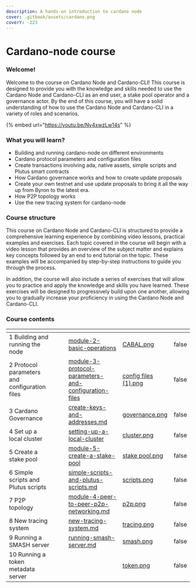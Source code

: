 ```yaml
---
description: A hands-on introduction to cardano node
cover: .gitbook/assets/cardano.png
coverY: -223
---
```


# Cardano-node course

### Welcome!&#x20;

Welcome to the course on Cardano Node and Cardano-CLI! This course is designed to provide you with the knowledge and skills needed to use the Cardano Node and Cardano-CLI as an end user, a stake pool operator and a governance actor. By the end of this course, you will have a solid understanding of how to use the Cardano Node and Cardano-CLI in a variety of roles and scenarios.

{% embed url="https://youtu.be/Ny4xwzLw14s" %}

### What you will learn?

* Building and running cardano-node on different environments
* Cardano protocol parameters and configuration files
* Create transactions involving ada, native assets, simple scripts and Plutus smart contracts&#x20;
* How Cardano governance works and how to create update proposals
* Create your own testnet and use update proposals to bring it all the way up from Byron to the latest era.&#x20;
* How P2P topology works
* Use the new tracing system for cardano-node

### Course structure

This course on Cardano Node and Cardano-CLI is structured to provide a comprehensive learning experience by combining video lessons, practical examples and exercises. Each topic covered in the course will begin with a video lesson that provides an overview of the subject matter and explains key concepts followed by an end to end tutorial on the topic. These examples will be accompanied by step-by-step instructions to guide you through the process.

In addition, the course will also include a series of exercises that will allow you to practice and apply the knowledge and skills you have learned. These exercises will be designed to progressively build upon one another, allowing you to gradually increase your proficiency in using the Cardano Node and Cardano-CLI.&#x20;

### Course contents

<table data-card-size="large" data-view="cards"><thead><tr><th></th><th></th><th></th><th data-hidden data-card-target data-type="content-ref"></th><th data-hidden data-card-cover data-type="files"></th><th data-hidden data-type="checkbox"></th></tr></thead><tbody><tr><td>1 Building and running the node</td><td></td><td></td><td><a href="handbook/module-2-basic-operations/">module-2-basic-operations</a></td><td><a href=".gitbook/assets/CABAL.png">CABAL.png</a></td><td>false</td></tr><tr><td>2 Protocol parameters and configuration files</td><td></td><td></td><td><a href="handbook/module-3-protocol-parameters-and-configuration-files/">module-3-protocol-parameters-and-configuration-files</a></td><td><a href=".gitbook/assets/config files (1).png">config files (1).png</a></td><td>false</td></tr><tr><td>3 Cardano Governance</td><td></td><td></td><td><a href="handbook/module-2-basic-operations/create-keys-and-addresses.md">create-keys-and-addresses.md</a></td><td><a href=".gitbook/assets/governance.png">governance.png</a></td><td>false</td></tr><tr><td>4 Set up a local cluster</td><td></td><td></td><td><a href="setting-up-a-local-cluster/">setting-up-a-local-cluster</a></td><td><a href=".gitbook/assets/cluster.png">cluster.png</a></td><td>false</td></tr><tr><td>5 Create a stake pool</td><td></td><td></td><td><a href="handbook/module-5-create-a-stake-pool/">module-5-create-a-stake-pool</a></td><td><a href=".gitbook/assets/stake pool.png">stake pool.png</a></td><td>false</td></tr><tr><td>6 Simple scripts and Plutus scripts</td><td></td><td></td><td><a href="simple-scripts-and-plutus-scripts.md">simple-scripts-and-plutus-scripts.md</a></td><td><a href=".gitbook/assets/scripts.png">scripts.png</a></td><td>false</td></tr><tr><td>7 P2P topology</td><td></td><td></td><td><a href="handbook/module-4-peer-to-peer-p2p-networking.md">module-4-peer-to-peer-p2p-networking.md</a></td><td><a href=".gitbook/assets/p2p.png">p2p.png</a></td><td>false</td></tr><tr><td>8 New tracing system</td><td></td><td></td><td><a href="new-tracing-system.md">new-tracing-system.md</a></td><td><a href=".gitbook/assets/tracing.png">tracing.png</a></td><td>false</td></tr><tr><td>9 Running a SMASH server</td><td></td><td></td><td><a href="running-smash-server.md">running-smash-server.md</a></td><td><a href=".gitbook/assets/smash.png">smash.png</a></td><td>false</td></tr><tr><td>10 Running a token metadata server</td><td></td><td></td><td></td><td><a href=".gitbook/assets/token.png">token.png</a></td><td>false</td></tr></tbody></table>



##
